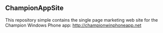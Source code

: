 ## ChampionAppSite

This repository simple contains the single page marketing web site for the Champion Windows Phone app: http://championwinphoneapp.net
